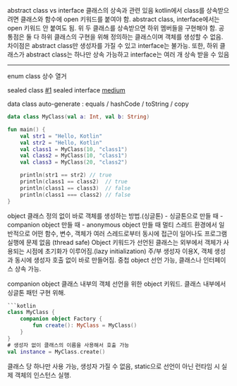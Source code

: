 abstract class vs interface
	클래스의 상속과 관련 있음
	kotlin에서 class를 상속받으려면 클래스와 함수에 open 키워드를 붙여야 함.
	abstract class, interface에서는 open 키워드 안 붙여도 됨.
	위 두 클래스를 상속받으면 하위 멤버들을 구현해야 함.
	공통점은 둘 다 하위 클래스의 구현을 위해 정의하는 클래스이며 객체를 생성할 수 없음.
	차이점은 abstract class만 생성자를 가질 수 있고 interface는 불가능.
	또한, 하위 클래스가 abstract class는 하나만 상속 가능하고 interface는 여러 개 상속 받을 수 있음
	

- - - 
enum class
	상수 열거

sealed class [#1](https://kotlinlang.org/docs/sealed-classes.html#constructors)
	sealed interface [medium](https://jorgecastillo.dev/sealed-interfaces-kotlin?source=post_page-----db1fff634860--------------------------------)

data class
	auto-generate : equals / hashCode / toString / copy
```kotlin
data class MyClass(val a: Int, val b: String)                           

fun main() {
    val str1 = "Hello, Kotlin"
    val str2 = "Hello, Kotlin"
    val class1 = MyClass(10, "class1")
    val class2 = MyClass(10, "class1")
    val class3 = MyClass(20, "class2")

    println(str1 == str2) // true
    println(class1 == class2)  // true
    println(class1 == class3)  // false
    println(class1 === class2) // false
}
```


object
	클래스 정의 없이 바로 객체를 생성하는 방법.(싱글톤)
	- 싱글톤으로 만들 때
	- companion object 만들 때
	- anonymous object 만들 때
	멀티 스레드 환경에서 일반적으로 어떤 함수, 변수, 객체가 여러 스레드로부터 동시에 접근이 일어나도 프로그램 실행에 문제 없음 (thread safe)
	Object 키워드가 선언된 클래스는 외부에서 객체가 사용되는 시점에 초기화가 이루어짐.(lazy initialization)
	주/부 생성자 이용X, 객체 생성과 동시에 생성자 호출 없이 바로 만들어짐.
	중첩 object 선언 가능, 클래스나 인터페이스 상속 가능.


companion object
	클래스 내부의 객체 선언을 위한 object 키워드.
	클래스 내부에서 싱글톤 패턴 구현 위해.
```kotlin
```kotlin
class MyClass {
    companion object Factory {
        fun create(): MyClass = MyClass()
    }
}
# 생성자 없이 클래스의 이름을 사용해서 호출 가능
val instance = MyClass.create()
```

클래스 당 하나만 사용 가능, 생성자 가질 수 없음, static으로 선언이 아닌 런타임 시 실제 객체의 인스턴스 실행.



